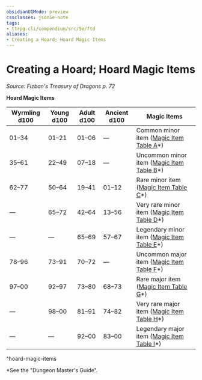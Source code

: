 ```yaml
---
obsidianUIMode: preview
cssclasses: json5e-note
tags:
- ttrpg-cli/compendium/src/5e/ftd
aliases:
- Creating a Hoard; Hoard Magic Items
---
```

# Creating a Hoard; Hoard Magic Items
*Source: Fizban's Treasury of Dragons p. 72* 

**Hoard Magic Items**

| Wyrmling d100 | Young d100 | Adult d100 | Ancient d100 | Magic Items |
|---------------|------------|------------|--------------|-------------|
| 01–34 | 01–21 | 01–06 | — | Common minor item ([Magic Item Table A](/3-Mechanics/CLI/Compendium/tables/magic-item-table-a.md)*) |
| 35–61 | 22–49 | 07–18 | — | Uncommon minor item ([Magic Item Table B](/3-Mechanics/CLI/Compendium/tables/magic-item-table-b.md)*) |
| 62–77 | 50–64 | 19–41 | 01–12 | Rare minor item ([Magic Item Table C](/3-Mechanics/CLI/Compendium/tables/magic-item-table-c.md)*) |
| — | 65–72 | 42–64 | 13–56 | Very rare minor item ([Magic Item Table D](/3-Mechanics/CLI/Compendium/tables/magic-item-table-d.md)*) |
| — | — | 65–69 | 57–67 | Legendary minor item ([Magic Item Table E](/3-Mechanics/CLI/Compendium/tables/magic-item-table-e.md)*) |
| 78–96 | 73–91 | 70–72 | — | Uncommon major item ([Magic Item Table F](/3-Mechanics/CLI/Compendium/tables/magic-item-table-f.md)*) |
| 97–00 | 92–97 | 73–80 | 68–73 | Rare major item ([Magic Item Table G](/3-Mechanics/CLI/Compendium/tables/magic-item-table-g.md)*) |
| — | 98–00 | 81–91 | 74–82 | Very rare major item ([Magic Item Table H](/3-Mechanics/CLI/Compendium/tables/magic-item-table-h.md)*) |
| — | — | 92–00 | 83–00 | Legendary major item ([Magic Item Table I](/3-Mechanics/CLI/Compendium/tables/magic-item-table-i.md)*) |
^hoard-magic-items

*See the "Dungeon Master's Guide".